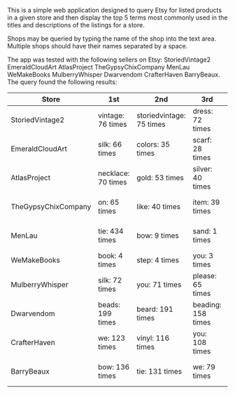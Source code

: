 This is a simple web application designed to query Etsy for listed products in a given store and then display the top 5 terms most commonly used in the titles and descriptions of the listings for a store.

Shops may be queried by typing the name of the shop into the text area. Multiple shops should have their names separated by a space.

The app was tested with the following sellers on Etsy: StoriedVintage2 EmeraldCloudArt AtlasProject TheGypsyChixCompany MenLau WeMakeBooks MulberryWhisper Dwarvendom CrafterHaven BarryBeaux. The query found the following results:


| Store               | 1st                | 2nd                      | 3rd                | 4th                | 5th              |
|---------------------|--------------------|--------------------------|--------------------|--------------------|------------------|
| StoriedVintage2     | vintage: 76 times  | storiedvintage: 75 times | dress: 72 times    | shop: 39 times     | with: 32 times   |
| EmeraldCloudArt     | silk: 66 times     | colors: 35 times         | scarf: 28 times    | with: 24 times     | kit: 22 times    |
| AtlasProject        | necklace: 70 times | gold: 53 times           | silver: 40 times   | you: 40 times      | your: 30 times   |
| TheGypsyChixCompany | on: 65 times       | like: 40 times           | item: 39 times     | facebook: 38 times | inches: 35 times |
| MenLau              | tie: 434 times     | bow: 9 times             | sand: 1 times      | smart: 1 times     | stylish: 1 times |
| WeMakeBooks         | book: 4 times      | step: 4 times            | you: 3 times       | your: 3 times      | grey: 3 times    |
| MulberryWhisper     | silk: 72 times     | you: 71 times            | please: 65 times   | shawl: 61 times    | i: 56 times      |
| Dwarvendom          | beads: 199 times   | beard: 191 times         | beading: 158 times | bead: 138 times    | our: 130 times   |
| CrafterHaven        | we: 123 times      | vinyl: 116 times         | you: 108 times     | your: 105 times    | with: 51 times   |
| BarryBeaux          | bow: 136 times     | tie: 131 times           | we: 79 times       | ties: 73 times     | our: 45 times    |
